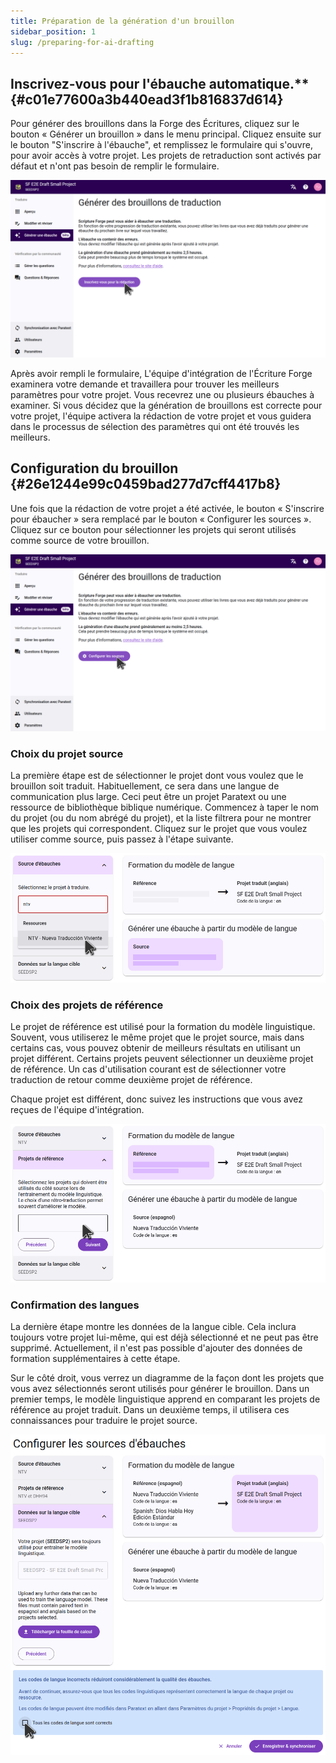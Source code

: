 ```yaml
---
title: Préparation de la génération d'un brouillon
sidebar_position: 1
slug: /preparing-for-ai-drafting
---
```


## Inscrivez-vous pour l'ébauche automatique.\*\* {#c01e77600a3b440ead3f1b816837d614}

Pour générer des brouillons dans la Forge des Écritures, cliquez sur le bouton « Générer un brouillon » dans le menu principal. Cliquez ensuite sur le bouton "S'inscrire à l'ébauche", et remplissez le formulaire qui s'ouvre, pour avoir accès à votre projet. Les projets de retraduction sont activés par défaut et n'ont pas besoin de remplir le formulaire.

![](./sign_up_for_drafting.png)

Après avoir rempli le formulaire, L'équipe d'intégration de l'Écriture Forge examinera votre demande et travaillera pour trouver les meilleurs paramètres pour votre projet. Vous recevrez une ou plusieurs ébauches à examiner. Si vous décidez que la génération de brouillons est correcte pour votre projet, l'équipe activera la rédaction de votre projet et vous guidera dans le processus de sélection des paramètres qui ont été trouvés les meilleurs.

## Configuration du brouillon {#26e1244e99c0459bad277d7cff4417b8}

Une fois que la rédaction de votre projet a été activée, le bouton « S'inscrire pour ébaucher » sera remplacé par le bouton « Configurer les sources ». Cliquez sur ce bouton pour sélectionner les projets qui seront utilisés comme source de votre brouillon.

![](./configure_sources_button.png)

### Choix du projet source

La première étape est de sélectionner le projet dont vous voulez que le brouillon soit traduit. Habituellement, ce sera dans une langue de communication plus large. Ceci peut être un projet Paratext ou une ressource de bibliothèque biblique numérique. Commencez à taper le nom du projet (ou du nom abrégé du projet), et la liste filtrera pour ne montrer que les projets qui correspondent. Cliquez sur le projet que vous voulez utiliser comme source, puis passez à l'étape suivante.

![](./configure_sources_draft_source.png)

### Choix des projets de référence

Le projet de référence est utilisé pour la formation du modèle linguistique. Souvent, vous utiliserez le même projet que le projet source, mais dans certains cas, vous pouvez obtenir de meilleurs résultats en utilisant un projet différent. Certains projets peuvent sélectionner un deuxième projet de référence. Un cas d'utilisation courant est de sélectionner votre traduction de retour comme deuxième projet de référence.

Chaque projet est différent, donc suivez les instructions que vous avez reçues de l'équipe d'intégration.

![](./configure_sources_draft_reference.png)

### Confirmation des langues

La dernière étape montre les données de la langue cible. Cela inclura toujours votre projet lui-même, qui est déjà sélectionné et ne peut pas être supprimé. Actuellement, il n'est pas possible d'ajouter des données de formation supplémentaires à cette étape.

Sur le côté droit, vous verrez un diagramme de la façon dont les projets que vous avez sélectionnés seront utilisés pour générer le brouillon. Dans un premier temps, le modèle linguistique apprend en comparant les projets de référence au projet traduit. Dans un deuxième temps, il utilisera ces connaissances pour traduire le projet source.

![](./configure_sources_confirm_languages.png)